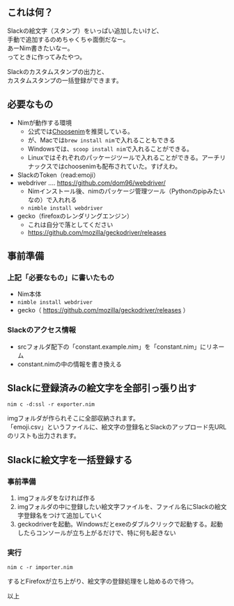 ## これは何？

Slackの絵文字（スタンプ）をいっぱい追加したいけど、  
手動で追加するのめちゃくちゃ面倒だなー。  
あーNim書きたいなー。  
ってときに作ってみたやつ。

Slackのカスタムスタンプの出力と、  
カスタムスタンプの一括登録ができます。


## 必要なもの

- Nimが動作する環境
    - 公式では[Choosenim](https://github.com/dom96/choosenim/releases)を推奨している。
    - が、Macでは`brew install nim`で入れることもできる
    - Windowsでは、`scoop install nim`で入れることができる。
    - Linuxではそれぞれのパッケージツールで入れることができる。アーチリナックスではchoosenimも配布されていた。すげえわ。
- SlackのToken（read:emoji）
- webdriver .... https://github.com/dom96/webdriver/
    - Nimインストール後、nimのパッケージ管理ツール（Pythonのpipみたいなの）で入れれる
    - `nimble install webdriver`
- gecko（firefoxのレンダリングエンジン）
    - これは自分で落としてください
    - https://github.com/mozilla/geckodriver/releases


## 事前準備

### 上記「必要なもの」に書いたもの

- Nim本体
- `nimble install webdriver`
- gecko（ https://github.com/mozilla/geckodriver/releases ）


### Slackのアクセス情報

- srcフォルダ配下の「constant.example.nim」を「constant.nim」にリネーム
- constant.nimの中の情報を書き換える


## Slackに登録済みの絵文字を全部引っ張り出す

```
nim c -d:ssl -r exporter.nim
```

imgフォルダが作られそこに全部収納されます。  
「emoji.csv」というファイルに、絵文字の登録名とSlackのアップロード先URLのリストも出力されます。


## Slackに絵文字を一括登録する

### 事前準備

1. imgフォルダをなければ作る
1. imgフォルダの中に登録したい絵文字ファイルを、ファイル名にSlackの絵文字登録名をつけて追加していく
1. geckodriverを起動。Windowsだとexeのダブルクリックで起動する。起動したらコンソールが立ち上がるだけで、特に何も起きない


### 実行

```
nim c -r importer.nim
```

するとFirefoxが立ち上がり、絵文字の登録処理をし始めるので待つ。

以上
